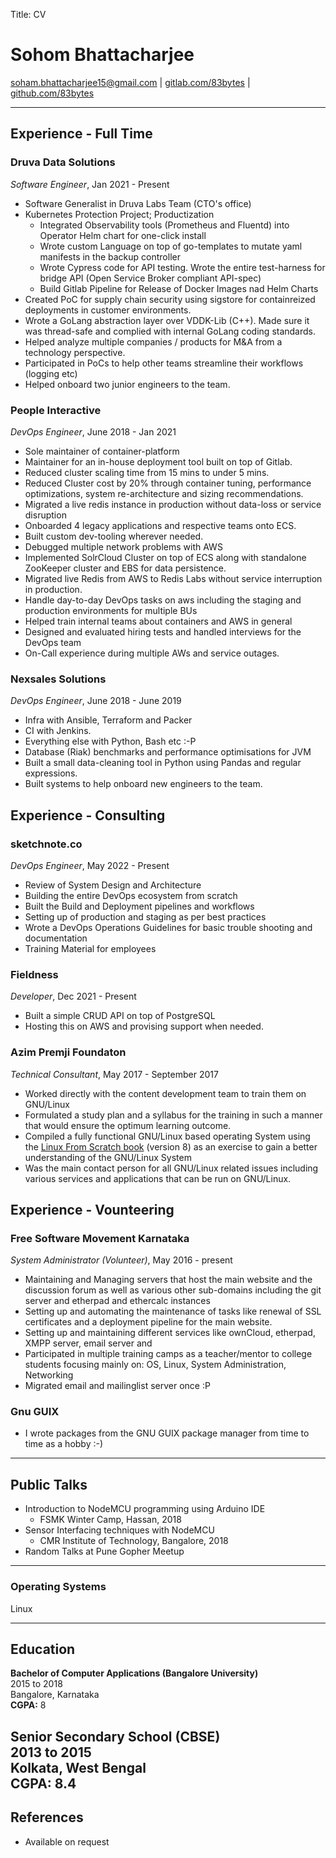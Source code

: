 Title: CV


# Sohom Bhattacharjee #

[soham.bhattacharjee15@gmail.com](mailto:soham.bhattacharjee15@gmail.com) | [gitlab.com/83bytes](https://gitlab.com/83bytes) | [github.com/83bytes](https://github.com/83bytes)

---

## Experience - Full Time ##

### Druva Data Solutions ###
*Software Engineer*, Jan 2021 - Present

- Software Generalist in Druva Labs Team (CTO's office)
- Kubernetes Protection Project; Productization
    - Integrated Observability tools (Prometheus and Fluentd) into Operator Helm chart for one-click install
    - Wrote custom Language on top of go-templates to mutate yaml manifests in the backup controller
    - Wrote Cypress code for API testing. Wrote the entire test-harness for bridge API (Open Service Broker compliant API-spec)
    - Build Gitlab Pipeline for Release of Docker Images nad Helm Charts
- Created PoC for supply chain security using sigstore for containreized deployments in customer environments.
- Wrote a GoLang abstraction layer over VDDK-Lib (C++). Made sure it was thread-safe and complied with internal GoLang coding standards.
- Helped analyze multiple companies / products for M&A from a technology perspective.
- Participated in PoCs to help other teams streamline their workflows (logging etc)
- Helped onboard two junior engineers to the team.

### People Interactive ###
*DevOps Engineer*, June 2018 - Jan 2021

- Sole maintainer of container-platform
- Maintainer for an in-house deployment tool built on top of Gitlab.
- Reduced cluster scaling time from 15 mins to under 5 mins.
- Reduced Cluster cost by 20% through container tuning,
performance optimizations, system re-architecture and sizing
recommendations.
- Migrated a live redis instance in production without data-loss or service disruption
- Onboarded 4 legacy applications and respective teams onto ECS.
- Built custom dev-tooling wherever needed.
- Debugged multiple network problems with AWS
- Implemented SolrCloud Cluster on top of ECS along with
standalone ZooKeeper cluster and EBS for data persistence.
- Migrated live Redis from AWS to Redis Labs without service
interruption in production.
- Handle day-to-day DevOps tasks on aws including the staging
and production environments for multiple BUs
- Helped train internal teams about containers and AWS in general
- Designed and evaluated hiring tests and handled interviews for
the DevOps team
- On-Call experience during multiple AWs and service outages.

### Nexsales Solutions ###

*DevOps Engineer*, June 2018 - June 2019

- Infra with Ansible, Terraform and Packer
- CI with Jenkins.
- Everything else with Python, Bash etc :-P
- Database (Riak) benchmarks and performance optimisations for JVM
- Built a small data-cleaning tool in Python using Pandas and regular expressions.
- Built systems to help onboard new engineers to the team.


## Experience - Consulting

### sketchnote.co
*DevOps Engineer*, May 2022 - Present

- Review of System Design and Architecture
- Building the entire DevOps ecosystem from scratch
- Built the Build and Deployment pipelines and workflows
- Setting up of production and staging as per best practices
- Wrote a DevOps Operations Guidelines for basic trouble shooting and documentation
- Training Material for employees

### Fieldness
*Developer*, Dec 2021 - Present

- Built a simple CRUD API on top of PostgreSQL
- Hosting this on AWS and provising support when needed.
### Azim Premji Foundaton ###

*Technical Consultant*, May 2017 - September 2017

- Worked directly with the content development team to train them on GNU/Linux 
- Formulated a study plan and a syllabus for the training in such a manner that would ensure the optimum learning outcome. 
- Compiled a fully functional GNU/Linux based operating System using the [Linux From Scratch book](http://www.linuxfromscratch.org/) (version 8) as an exercise to gain a better understanding of the GNU/Linux System
- Was the main contact person for all GNU/Linux related issues including various services and applications that can be run on GNU/Linux.

## Experience - Vounteering 
### Free Software Movement Karnataka ###
*System Administrator (Volunteer)*, May 2016 - present

- Maintaining and Managing servers that host the main website and the discussion forum as well as various other sub-domains including the git server and etherpad and ethercalc instances
- Setting up and automating the maintenance of tasks like renewal of SSL certificates and a deployment pipeline for the main website.
- Setting up and maintaining different services like ownCloud, etherpad, XMPP server, email server and 
- Participated in multiple training camps as a teacher/mentor to college students focusing mainly on: OS, Linux, System Administration, Networking
- Migrated email and mailinglist server once :P


### Gnu GUIX ###
- I wrote packages from the GNU GUIX package manager from time to time as a hobby :-)

---

## Public Talks ##

- Introduction to NodeMCU programming using Arduino IDE
	- FSMK Winter Camp, Hassan, 2018
- Sensor Interfacing techniques with NodeMCU
    - CMR Institute of Technology, Bangalore, 2018
- Random Talks at Pune Gopher Meetup
---

### Operating Systems ###

Linux

---

## Education ##
**Bachelor of Computer Applications (Bangalore University)** <br/>
2015 to 2018<br/>
Bangalore, Karnataka<br/>
**CGPA:** 8


**Senior Secondary School (CBSE)**<br/>
2013 to 2015 <br/>
Kolkata, West Bengal <br/>
**CGPA:** 8.4 
---


## References ##

-   Available on request




    